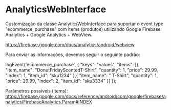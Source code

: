 # AnalyticsWebInterface
Customização da classe AnalyticsWebInterface para suportar o event type "ecommerce_purchase" com items (produtos) utilizando Google Firebase Analytics + Google Analytics + WebView.

https://firebase.google.com/docs/analytics/android/webview

Para enviar as informações, devemos seguir o seguinte padrão:

logEvent('ecommerce_purchase', {
    "keys": "values",
    "items": [{
        "item_name": "DonutFridayScentedT-Shirt",
        "quantity": 1,
        "price": 29.99,
        "index": 1,
        "item_id": "sku1234"
    },{
        "item_name": " T-Shirt",
        "quantity": 1,
        "price": 29.99,
        "index": 2,
        "item_id": "sku3334"
    }]
});

Parâmetros possíveis (items): https://firebase.google.com/docs/reference/android/com/google/firebase/analytics/FirebaseAnalytics.Param#INDEX
